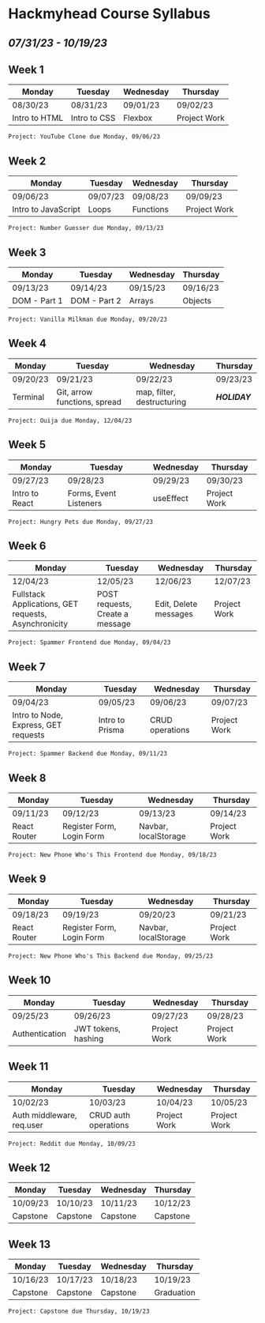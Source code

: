 # Hackmyhead Course Syllabus

## _07/31/23 - 10/19/23_

## Week 1

| Monday        | Tuesday      | Wednesday | Thursday     |
| ------------- | ------------ | --------- | ------------ |
| 08/30/23      | 08/31/23     | 09/01/23  | 09/02/23     |
| Intro to HTML | Intro to CSS | Flexbox   | Project Work |

`Project: YouTube Clone due Monday, 09/06/23`

## Week 2

| Monday              | Tuesday  | Wednesday | Thursday     |
| ------------------- | -------- | --------- | ------------ |
| 09/06/23            | 09/07/23 | 09/08/23  | 09/09/23     |
| Intro to JavaScript | Loops    | Functions | Project Work |

`Project: Number Guesser due Monday, 09/13/23`

## Week 3

| Monday       | Tuesday      | Wednesday | Thursday |
| ------------ | ------------ | --------- | -------- |
| 09/13/23     | 09/14/23     | 09/15/23  | 09/16/23 |
| DOM - Part 1 | DOM - Part 2 | Arrays    | Objects  |

`Project: Vanilla Milkman due Monday, 09/20/23`

## Week 4

| Monday   | Tuesday                      | Wednesday                  | Thursday      |
| -------- | ---------------------------- | -------------------------- | ------------- |
| 09/20/23 | 09/21/23                     | 09/22/23                   | 09/23/23      |
| Terminal | Git, arrow functions, spread | map, filter, destructuring | **_HOLIDAY_** |

`Project: Ouija due Monday, 12/04/23`

## Week 5

| Monday         | Tuesday                | Wednesday | Thursday     |
| -------------- | ---------------------- | --------- | ------------ |
| 09/27/23       | 09/28/23               | 09/29/23  | 09/30/23     |
| Intro to React | Forms, Event Listeners | useEffect | Project Work |

`Project: Hungry Pets due Monday, 09/27/23`

## Week 6

| Monday                                               | Tuesday                         | Wednesday             | Thursday     |
| ---------------------------------------------------- | ------------------------------- | --------------------- | ------------ |
| 12/04/23                                             | 12/05/23                        | 12/06/23              | 12/07/23     |
| Fullstack Applications, GET requests, Asynchronicity | POST requests, Create a message | Edit, Delete messages | Project Work |

`Project: Spammer Frontend due Monday, 09/04/23`

## Week 7

| Monday                               | Tuesday         | Wednesday       | Thursday     |
| ------------------------------------ | --------------- | --------------- | ------------ |
| 09/04/23                             | 09/05/23        | 09/06/23        | 09/07/23     |
| Intro to Node, Express, GET requests | Intro to Prisma | CRUD operations | Project Work |

`Project: Spammer Backend due Monday, 09/11/23`

## Week 8

| Monday       | Tuesday                   | Wednesday            | Thursday     |
| ------------ | ------------------------- | -------------------- | ------------ |
| 09/11/23     | 09/12/23                  | 09/13/23             | 09/14/23     |
| React Router | Register Form, Login Form | Navbar, localStorage | Project Work |

`Project: New Phone Who's This Frontend due Monday, 09/18/23`

## Week 9

| Monday       | Tuesday                   | Wednesday            | Thursday     |
| ------------ | ------------------------- | -------------------- | ------------ |
| 09/18/23     | 09/19/23                  | 09/20/23             | 09/21/23     |
| React Router | Register Form, Login Form | Navbar, localStorage | Project Work |

`Project: New Phone Who's This Backend due Monday, 09/25/23`

## Week 10

| Monday         | Tuesday             | Wednesday    | Thursday     |
| -------------- | ------------------- | ------------ | ------------ |
| 09/25/23       | 09/26/23            | 09/27/23     | 09/28/23     |
| Authentication | JWT tokens, hashing | Project Work | Project Work |

## Week 11

| Monday                    | Tuesday              | Wednesday    | Thursday     |
| ------------------------- | -------------------- | ------------ | ------------ |
| 10/02/23                  | 10/03/23             | 10/04/23     | 10/05/23     |
| Auth middleware, req.user | CRUD auth operations | Project Work | Project Work |

`Project: Reddit due Monday, 10/09/23`

## Week 12

| Monday   | Tuesday  | Wednesday | Thursday |
| -------- | -------- | --------- | -------- |
| 10/09/23 | 10/10/23 | 10/11/23  | 10/12/23 |
| Capstone | Capstone | Capstone  | Capstone |

## Week 13

| Monday   | Tuesday  | Wednesday | Thursday   |
| -------- | -------- | --------- | ---------- |
| 10/16/23 | 10/17/23 | 10/18/23  | 10/19/23   |
| Capstone | Capstone | Capstone  | Graduation |

`Project: Capstone due Thursday, 10/19/23`
